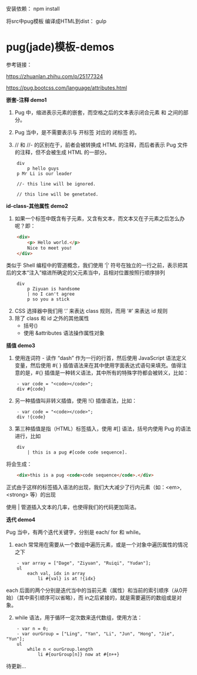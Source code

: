 安装依赖：
    npm install

将src中pug模板 编译成HTML到dist：
    gulp

# pug(jade)模板-demos

参考链接：

https://zhuanlan.zhihu.com/p/25177324

https://pug.bootcss.com/language/attributes.html


**嵌套-注释 demo1**

1. Pug 中，缩进表示元素的嵌套，而空格之后的文本表示闭合元素 <?> 和 </?> 之间的部分。

2. Pug 当中，是不需要表示与 开标签 对应的 闭标签 的。

3. // 和 //- 的区别在于，前者会被转换成 HTML 的注释，而后者表示 Pug 文件的注释，但不会被生成 HTML 的一部分。

```pug 
    div
        p hello guys
    p Mr Li is our leader

    //- this line will be ignored.

    // this line will be genetated.
```

**id-class-其他属性 demo2**

1. 如果一个标签中既含有子元素，又含有文本，而文本又在子元素之后怎么办呢？即：

```html
    <div>
        <p> Hello world.</p>
        Nice to meet you!
    </div>
```

类似于 Shell 编程中的管道概念，我们使用 ’|‘ 符号在独立的一行之前，表示把其后的文本“注入”缩进所确定的父元素当中，且相对位置按照行顺序排列
```pug
    div 
        p Ziyuan is handsome
        | no I can't agree
        p so you a stick 
```
2. CSS 选择器中我们用 ‘.’ 来表达 class 规则，而用 ‘#’ 来表达 id 规则
3. 除了 class 和 id 之外的其他属性
    - 括号()
    - 使用 &attributes 语法操作属性对象

**插值 demo3**

1. 使用连词符 - 读作 “dash” 作为一行的行首，然后使用 JavaScript 语法定义变量，然后使用 #{ } 插值语法来在其中使用字面表达式语句来填充。值得注意的是，#{} 插值是一种转义语法，其中所有的特殊字符都会被转义，比如：
```pug
    - var code = "<code></code>";
    div #{code}
```

2. 另一种插值叫非转义插值，使用 !{} 插值语法，比如：
```pug
    - var code = "<code></code>";
    div !{code}
```

3. 第三种插值是指（HTML）标签插入，使用 #[] 语法，括号内使用 Pug 的语法进行，比如
```pug
    div
        | this is a pug #[code code sequence].
```
将会生成：

```html
    <div>this is a pug <code>code sequence</code>.</div>
```
正式由于这样的标签插入语法的出现，我们大大减少了行内元素（如：\<em>, \<strong> 等）的出现

使用 | 管道插入文本的几率，也使得我们的代码更加简洁。


**迭代 demo4**

Pug 当中，有两个迭代关键字，分别是 each/ for 和 while。

1. each 常常用在需要从一个数组中遍历元素，或是一个对象中遍历属性的情况之下

```pug
    - var array = ["Dage", "Ziyuan", "Ruiqi", "Yudan"];
    ul 
        each val, idx in array
            li #{val} is at !{idx}
```

each 后面的两个分别是迭代当中的当前元素（属性）和当前的索引顺序（从0开始）（其中索引顺序可以省略），而 in之后紧接的，就是需要遍历的数组或是对象。

2. while 语法，用于循环一定次数来迭代数组，使用方法：

```pug
    - var n = 0;
    - var ourGroup = ["Ling", "Yan", "Li", "Jun", "Hong", "Jie", "Yun"];
    ul
        while n < ourGroup.length
            li #{ourGroup[n]} now at #{n++} 
```

待更新...